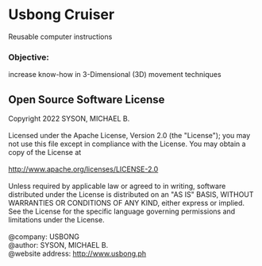 # Usbong Cruiser

Reusable computer instructions

### Objective: 
increase know-how in 3-Dimensional (3D) movement techniques

## Open Source Software License

Copyright 2022 SYSON, MICHAEL B.<br/>
<br/>
Licensed under the Apache License, Version 2.0 (the "License"); you may not use this file except in compliance with the License. You may obtain a copy of the License at<br/>
<br/>
http://www.apache.org/licenses/LICENSE-2.0<br/>
<br/>
Unless required by applicable law or agreed to in writing, software distributed under the License is distributed on an "AS IS" BASIS, WITHOUT WARRANTIES OR CONDITIONS OF ANY KIND, either express or implied. See the License for the specific language governing permissions and limitations under the License.<br/>
<br/>
@company: USBONG<br/>
@author: SYSON, MICHAEL B.<br/>
@website address: http://www.usbong.ph
